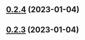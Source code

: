 

## [0.2.4](https://github.com/donleqt/newrelic-browser-webpack-plugin/compare/0.2.3...0.2.4) (2023-01-04)

## [0.2.3](https://github.com/donleqt/newrelic-browser-webpack-plugin/compare/0.2.2...0.2.3) (2023-01-04)